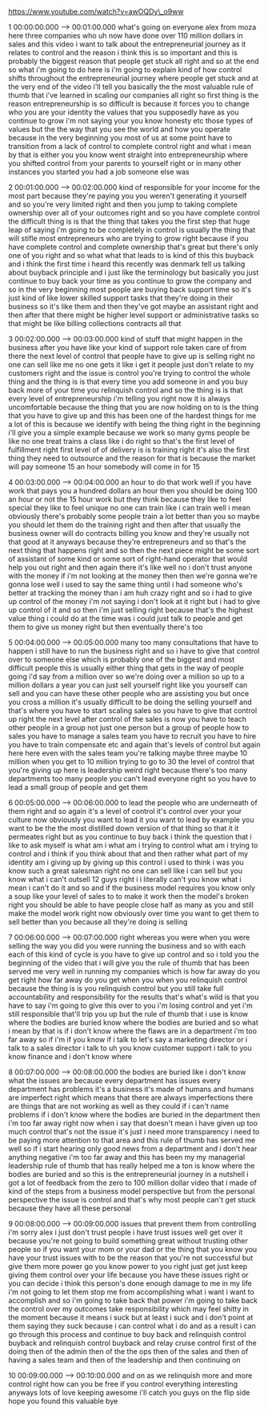 https://www.youtube.com/watch?v=awOQDy\_o9ww

1 00:00:00.000 --\> 00:01:00.000 what's going on everyone alex from moza
here three companies who uh now have done over 110 million dollars in
sales and this video i want to talk about the entrepreneurial journey as
it relates to control and the reason i think this is so important and
this is probably the biggest reason that people get stuck all right and
so at the end so what i'm going to do here is i'm going to explain kind
of how control shifts throughout the entrepreneurial journey where
people get stuck and at the very end of the video i'll tell you
basically the the most valuable rule of thumb that i've learned in
scaling our companies all right so first thing is the reason
entrepreneurship is so difficult is because it forces you to change who
you are your identity the values that you supposedly have as you
continue to grow i'm not saying your you know honesty etc those types of
values but the the way that you see the world and how you operate
because in the very beginning you most of us at some point have to
transition from a lack of control to complete control right and what i
mean by that is either you you know went straight into entrepreneurship
where you shifted control from your parents to yourself right or in many
other instances you started you had a job someone else was

2 00:01:00.000 --\> 00:02:00.000 kind of responsible for your income for
the most part because they're paying you you weren't generating it
yourself and so you're very limited right and then you jump to taking
complete ownership over all of your outcomes right and so you have
complete control the difficult thing is is that the thing that takes you
the first step that huge leap of saying i'm going to be completely in
control is usually the thing that will stifle most entrepreneurs who are
trying to grow right because if you have complete control and complete
ownership that's great but there's only one of you right and so what
what that leads to is kind of this this buyback and i think the first
time i heard this recently was denmark tell us talking about buyback
principle and i just like the terminology but basically you just
continue to buy back your time as you continue to grow the company and
so in the very beginning most people are buying back support time so
it's just kind of like lower skilled support tasks that they're doing in
their business so it's like them and then they've got maybe an assistant
right and then after that there might be higher level support or
administrative tasks so that might be like billing collections contracts
all that

3 00:02:00.000 --\> 00:03:00.000 kind of stuff that might happen in the
business after you have like your kind of support role taken care of
from there the next level of control that people have to give up is
selling right no one can sell like me no one gets it like i get it
people just don't relate to my customers right and the issue is control
you're trying to control the whole thing and the thing is is that every
time you add someone in and you buy back more of your time you
relinquish control and so the thing is is that every level of
entrepreneurship i'm telling you right now it is always uncomfortable
because the thing that you are now holding on to is the thing that you
have to give up and this has been one of the hardest things for me a lot
of this is because we identify with being the thing right in the
beginning i'll give you a simple example because we work so many gyms
people be like no one treat trains a class like i do right so that's the
first level of fulfillment right first level of of delivery is is
training right it's also the first thing they need to outsource and the
reason for that is because the market will pay someone 15 an hour
somebody will come in for 15

4 00:03:00.000 --\> 00:04:00.000 an hour to do that work well if you
have work that pays you a hundred dollars an hour then you should be
doing 100 an hour or not the 15 hour work but they think because they
like to feel special they like to feel unique no one can train like i
can train well i mean obviously there's probably some people train a lot
better than you so maybe you should let them do the training right and
then after that usually the business owner will do contracts billing you
know and they're usually not that good at it anyways because they're
entrepreneurs and so that's the next thing that happens right and so
then the next piece might be some sort of assistant of some kind or some
sort of right-hand operator that would help you out right and then again
there it's like well no i don't trust anyone with the money if i'm not
looking at the money then then we're gonna we're gonna lose well i used
to say the same thing until i had someone who's better at tracking the
money than i am huh crazy right and so i had to give up control of the
money i'm not saying i don't look at it right but i had to give up
control of it and so then i'm just selling right because that's the
highest value thing i could do at the time was i could just talk to
people and get them to give us money right but then eventually there's
too

5 00:04:00.000 --\> 00:05:00.000 many too many consultations that have
to happen i still have to run the business right and so i have to give
that control over to someone else which is probably one of the biggest
and most difficult people this is usually either thing that gets in the
way of people going i'd say from a million over so we're doing over a
million so up to a million dollars a year you can just sell yourself
right like you yourself can sell and you can have these other people who
are assisting you but once you cross a million it's usually difficult to
be doing the selling yourself and that's where you have to start scaling
sales so you have to give that control up right the next level after
control of the sales is now you have to teach other people in a group
not just one person but a group of people how to sales you have to
manage a sales team you have to recruit you have to hire you have to
train compensate etc and again that's levels of control but again here
here even with the sales team you're talking maybe three maybe 10
million when you get to 10 million trying to go to 30 the level of
control that you're giving up here is leadership weird right because
there's too many departments too many people you can't lead everyone
right so you have to lead a small group of people and get them

6 00:05:00.000 --\> 00:06:00.000 to lead the people who are underneath
of them right and so again it's a level of control it's control over
your your culture now obviously you want to lead it you want to lead by
example you want to be the the most distilled down version of that thing
so that it it permeates right but as you continue to buy back i think
the question that i like to ask myself is what am i what am i trying to
control what am i trying to control and i think if you think about that
and then rather what part of my identity am i giving up by giving up
this control i used to think i was you know such a great salesman right
no one can sell like i can sell but you know what i can't outsell 12
guys right i i literally can't you know what i mean i can't do it and so
and if the business model requires you know only a soup like your level
of sales to to make it work then the model's broken right you should be
able to have people close half as many as you and still make the model
work right now obviously over time you want to get them to sell better
than you because all they're doing is selling

7 00:06:00.000 --\> 00:07:00.000 right whereas you were when you were
selling the way you did you were running the business and so with each
each of this kind of cycle is you have to give up control and so i told
you the beginning of the video that i will give you the rule of thumb
that has been served me very well in running my companies which is how
far away do you get right how far away do you get when you when you
relinquish control because the thing is is you relinquish control but
you still take full accountability and responsibility for the results
that's what's wild is that you have to say i'm going to give this over
to you i'm losing control and yet i'm still responsible that'll trip you
up but the rule of thumb that i use is know where the bodies are buried
know where the bodies are buried and so what i mean by that is if i
don't know where the flaws are in a department i'm too far away so if
i'm if you know if i talk to let's say a marketing director or i talk to
a sales director i talk to uh you know customer support i talk to you
know finance and i don't know where

8 00:07:00.000 --\> 00:08:00.000 the bodies are buried like i don't know
what the issues are because every department has issues every department
has problems it's a business it's made of humans and humans are
imperfect right which means that there are always imperfections there
are things that are not working as well as they could if i can't name
problems if i don't know where the bodies are buried in the department
then i'm too far away right now when i say that doesn't mean i have
given up too much control that's not the issue it's just i need more
transparency i need to be paying more attention to that area and this
rule of thumb has served me well so if i start hearing only good news
from a department and i don't hear anything negative i'm too far away
and this has been my my managerial leadership rule of thumb that has
really helped me a ton is know where the bodies are buried and so this
is the entrepreneurial journey in a nutshell i got a lot of feedback
from the zero to 100 million dollar video that i made of kind of the
steps from a business model perspective but from the personal
perspective the issue is control and that's why most people can't get
stuck because they have all these personal

9 00:08:00.000 --\> 00:09:00.000 issues that prevent them from
controlling i'm sorry alex i just don't trust people i have trust issues
well get over it because you're not going to build something great
without trusting other people so if you want your mom or your dad or the
thing that you know you have your trust issues with to be the reason
that you're not successful but give them more power go you know power to
you right just get just keep giving them control over your life because
you have these issues right or you can decide i think this person's done
enough damage to me in my life i'm not going to let them stop me from
accomplishing what i want i want to accomplish and so i'm going to take
back that power i'm going to take back the control over my outcomes take
responsibility which may feel shitty in the moment because it means i
suck but at least i suck and i don't point at them saying they suck
because i can control what i do and as a result i can go through this
process and continue to buy back and relinquish control buyback and
relinquish control buyback and relay cruise control first of the doing
then of the admin then of the the ops then of the sales and then of
having a sales team and then of the leadership and then continuing on

10 00:09:00.000 --\> 00:10:00.000 and on as we relinquish more and more
control right how can you be free if you control everything interesting
anyways lots of love keeping awesome i'll catch you guys on the flip
side hope you found this valuable bye

